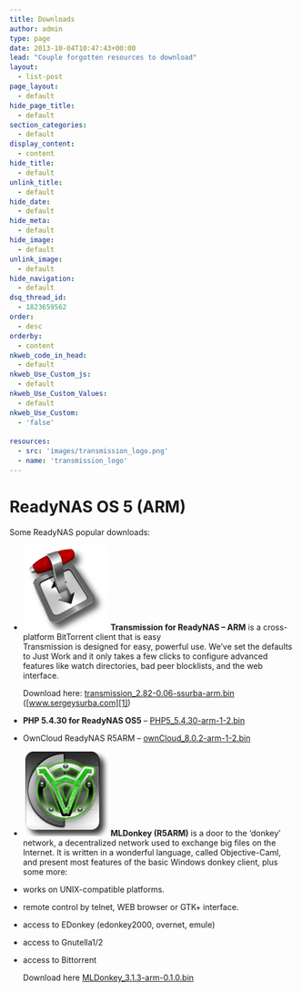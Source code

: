 ```yaml
---
title: Downloads
author: admin
type: page
date: 2013-10-04T10:47:43+00:00
lead: "Couple forgotten resources to download"
layout:
  - list-post
page_layout:
  - default
hide_page_title:
  - default
section_categories:
  - default
display_content:
  - content
hide_title:
  - default
unlink_title:
  - default
hide_date:
  - default
hide_meta:
  - default
hide_image:
  - default
unlink_image:
  - default
hide_navigation:
  - default
dsq_thread_id:
  - 1823659562
order:
  - desc
orderby:
  - content
nkweb_code_in_head:
  - default
nkweb_Use_Custom_js:
  - default
nkweb_Use_Custom_Values:
  - default
nkweb_Use_Custom:
  - 'false'

resources:
  - src: 'images/transmission_logo.png'
  - name: 'transmission_logo'
---
```

# ReadyNAS OS 5 (ARM)

Some ReadyNAS popular downloads:

- ![Transmission for ReadyNAS](images/uploads/2013/10/transmission_logo.png) **Transmission for ReadyNAS &#8211; ARM** is a cross-platform BitTorrent client that is easy  
    Transmission is designed for easy, powerful use. We’ve set the defaults to Just Work and it only takes a few clicks to configure advanced features like watch directories, bad peer blocklists, and the web interface.  
    
    Download here: [transmission_2.82-0.06-ssurba-arm.bin][3] ([www.sergeysurba.com][1])
-  **PHP 5.4.30 for ReadyNAS OS5** &#8211; [PHP5_5.4.30-arm-1-2.bin][4]
-  OwnCloud ReadyNAS R5ARM &#8211; [ownCloud_8.0.2-arm-1-2.bin][5]
-  ![MLDonkey (R5ARM)](images/uploads/2013/10/mldonkey_logo.png) **MLDonkey (R5ARM)** is a door to the ‘donkey’ network, a decentralized network used to exchange big files on the Internet. It is written in a wonderful language, called Objective-Caml, and present most features of the basic Windows donkey client, plus some more: 
  - works on UNIX-compatible platforms.
  - remote control by telnet, WEB browser or GTK+ interface.
  - access to EDonkey (edonkey2000, overnet, emule)
  - access to Gnutella1/2
  - access to Bittorrent
  
    Download here [MLDonkey_3.1.3-arm-0.1.0.bin][2]
           

 [1]: http://www.sergeysurba.com/projects/transmission/
 [2]: http://demo.spidersoft.com.au/download/MLDonkey_3.1.3-arm-0.1.0.bin
 [3]: http://demo.spidersoft.com.au/download/transmission_2.82-0.06-ssurba-arm-2.bin
 [4]: http://demo.spidersoft.com.au/download/PHP5_5.4.30-arm-1.bin
 [5]: http://demo.spidersoft.com.au/download/ownCloud_8.0.2-arm-1.bin